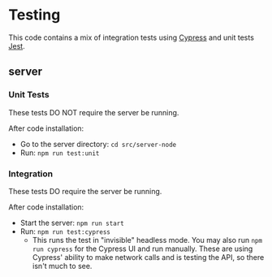 # Testing

This code contains a mix of integration tests using [Cypress](https://cypress.io) and unit
tests [Jest](https://jestjs.io).

## server

### Unit Tests
These tests DO NOT require the server be running.

After code installation:
- Go to the server directory: `cd src/server-node`
- Run: `npm run test:unit`

### Integration

These tests DO require the server be running.

After code installation:
- Start the server: `npm run start`
- Run: `npm run test:cypress`
  - This runs the test in "invisible" headless mode.  You may also run `npm run cypress`
    for the Cypress UI and run manually.  These are using Cypress' ability to make network
    calls and is testing the API, so there isn't much to see.

